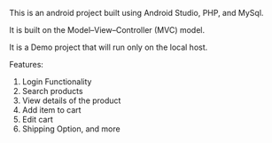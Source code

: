 This is an android project built using Android Studio, PHP, and MySql.

It is built on the Model–View–Controller (MVC) model.

It is a Demo project that will run only on the local host.

Features:
1) Login Functionality
2) Search products
3) View details of the product
4) Add item to cart
5) Edit cart
6) Shipping Option, and more
